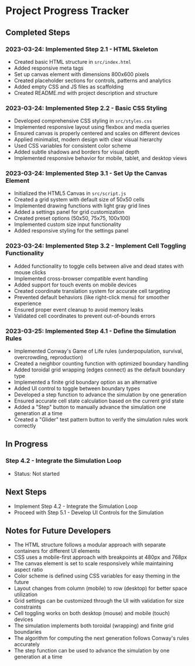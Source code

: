 # Project Progress Tracker

## Completed Steps

### 2023-03-24: Implemented Step 2.1 - HTML Skeleton
- Created basic HTML structure in `src/index.html`
- Added responsive meta tags
- Set up canvas element with dimensions 800x600 pixels
- Created placeholder sections for controls, patterns and analytics
- Added empty CSS and JS files as scaffolding
- Created README.md with project description and structure

### 2023-03-24: Implemented Step 2.2 - Basic CSS Styling
- Developed comprehensive CSS styling in `src/styles.css`
- Implemented responsive layout using flexbox and media queries
- Ensured canvas is properly centered and scales on different devices
- Applied minimalist, modern design with clear visual hierarchy
- Used CSS variables for consistent color scheme
- Added subtle shadows and borders for visual depth
- Implemented responsive behavior for mobile, tablet, and desktop views

### 2023-03-24: Implemented Step 3.1 - Set Up the Canvas Element
- Initialized the HTML5 Canvas in `src/script.js`
- Created a grid system with default size of 50x50 cells
- Implemented drawing functions with light gray grid lines
- Added a settings panel for grid customization
- Created preset options (50x50, 75x75, 100x100)
- Implemented custom size input functionality
- Added responsive styling for the settings panel

### 2023-03-24: Implemented Step 3.2 - Implement Cell Toggling Functionality
- Added functionality to toggle cells between alive and dead states with mouse clicks
- Implemented cross-browser compatible event handling
- Added support for touch events on mobile devices
- Created coordinate translation system for accurate cell targeting
- Prevented default behaviors (like right-click menu) for smoother experience
- Ensured proper event cleanup to avoid memory leaks
- Validated cell coordinates to prevent out-of-bounds errors

### 2023-03-25: Implemented Step 4.1 - Define the Simulation Rules
- Implemented Conway's Game of Life rules (underpopulation, survival, overcrowding, reproduction)
- Created a neighbor counting function with optimized boundary handling
- Added toroidal grid wrapping (edges connect) as the default boundary type
- Implemented a finite grid boundary option as an alternative
- Added UI control to toggle between boundary types
- Developed a step function to advance the simulation by one generation
- Ensured accurate cell state calculation based on the current grid state
- Added a "Step" button to manually advance the simulation one generation at a time
- Created a "Glider" test pattern button to verify the simulation rules work correctly

## In Progress

### Step 4.2 - Integrate the Simulation Loop
- Status: Not started

## Next Steps
- Implement Step 4.2 - Integrate the Simulation Loop
- Proceed with Step 5.1 - Develop UI Controls for the Simulation

## Notes for Future Developers
- The HTML structure follows a modular approach with separate containers for different UI elements
- CSS uses a mobile-first approach with breakpoints at 480px and 768px
- The canvas element is set to scale responsively while maintaining aspect ratio
- Color scheme is defined using CSS variables for easy theming in the future
- Layout changes from column (mobile) to row (desktop) for better space utilization
- Grid settings can be customized through the UI with validation for size constraints
- Cell toggling works on both desktop (mouse) and mobile (touch) devices
- The simulation implements both toroidal (wrapping) and finite grid boundaries
- The algorithm for computing the next generation follows Conway's rules accurately
- The step function can be used to advance the simulation by one generation at a time
